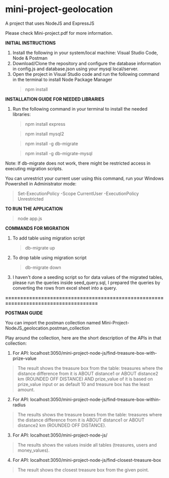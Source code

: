 # mini-project-geolocation
A project that uses NodeJS and ExpressJS

Please check Mini-project.pdf for more information. 


**INITIAL INSTRUCTIONS**

1. Install the following in your system/local machine: Visual Studio Code, Node & Postman
2. Download/Clone the repository and configure the database information in config.js and database.json using your mysql local/server.
3. Open the project in Visual Studio code and run the following command in the terminal to install Node Package Manager
   >npm install

**INSTALLATION GUIDE FOR NEEDED LIBRARIES**
1. Run the following command in your terminal to install the needed libraries:
   >npm install express
   
   >npm install mysql2
   
   >npm install -g db-migrate
   
   >npm install -g db-migrate-mysql

Note: If db-migrate does not work, there might be restricted access in executing migration scripts. 

You can unrestrict your current user using this command, run your Windows Powershell in Administrator mode:
>Set-ExecutionPolicy -Scope CurrentUser -ExecutionPolicy Unrestricted

**TO RUN THE APPLICATION**
>node app.js

**COMMANDS FOR MIGRATION**
1. To add table using migration script
   >db-migrate up 

2. To drop table using migration script
   >db-migrate down

3. I haven't done a seeding script so for data values of the migrated tables, please run the queries inside seed_query.sql, I prepared the queries by converting the rows from excel sheet into a query. 

**====================================================================================**

**POSTMAN GUIDE**

You can import the postman collection named Mini-Project-NodeJS_geolocation.postman_collection

Play around the collection, here are the short description of the APIs in that collection:

1. For API: localhost:3050/mini-project-node-js/find-treasure-box-with-prize-value
> The result shows the treasure box from the table: treasures where the distance difference from it is ABOUT distance1 or ABOUT distance2 km (ROUNDED OFF DISTANCE) AND prize_value of it is based on prize_value input or as default 10 and treasure box has the least amount.

2. For API: localhost:3050/mini-project-node-js/find-treasure-box-within-radius
> The results shows the treasure boxes from the table: treasures where the distance difference from it is ABOUT distance1 or ABOUT distance2 km (ROUNDED OFF DISTANCE).

3. For API: localhost:3050/mini-project-node-js/
> The results shows the values inside all tables (treasures, users and money_values).

4. For API: localhost:3050/mini-project-node-js/find-closest-treasure-box
> The result shows the closest treasure box from the given point.

